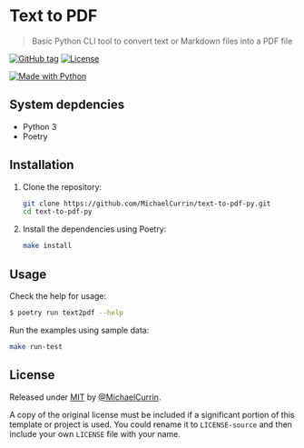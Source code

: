 # Text to PDF
> Basic Python CLI tool to convert text or Markdown files into a PDF file

[![GitHub tag](https://img.shields.io/github/tag/MichaelCurrin/text-to-pdf-py?include_prereleases=&sort=semver)](https://github.com/MichaelCurrin/text-to-pdf-py/releases/)
[![License](https://img.shields.io/badge/License-MIT-blue)](#license)

[![Made with Python](https://img.shields.io/badge/Python-blue?logo=python&logoColor=white)](https://python.org "Go to Python website")


## System depdencies

- Python 3
- Poetry


## Installation

1. Clone the repository:
    ```sh
    git clone https://github.com/MichaelCurrin/text-to-pdf-py.git
    cd text-to-pdf-py
    ```
1. Install the dependencies using Poetry:
    ```sh
    make install
    ```


## Usage

Check the help for usage:

```sh
$ poetry run text2pdf --help
```

Run the examples using sample data:

```sh
make run-test
```


## License

Released under [MIT](/LICENSE) by [@MichaelCurrin](https://github.com/MichaelCurrin).

A copy of the original license must be included if a significant portion of this template or project is used. You could rename it to `LICENSE-source` and then include your own `LICENSE` file with your name.
